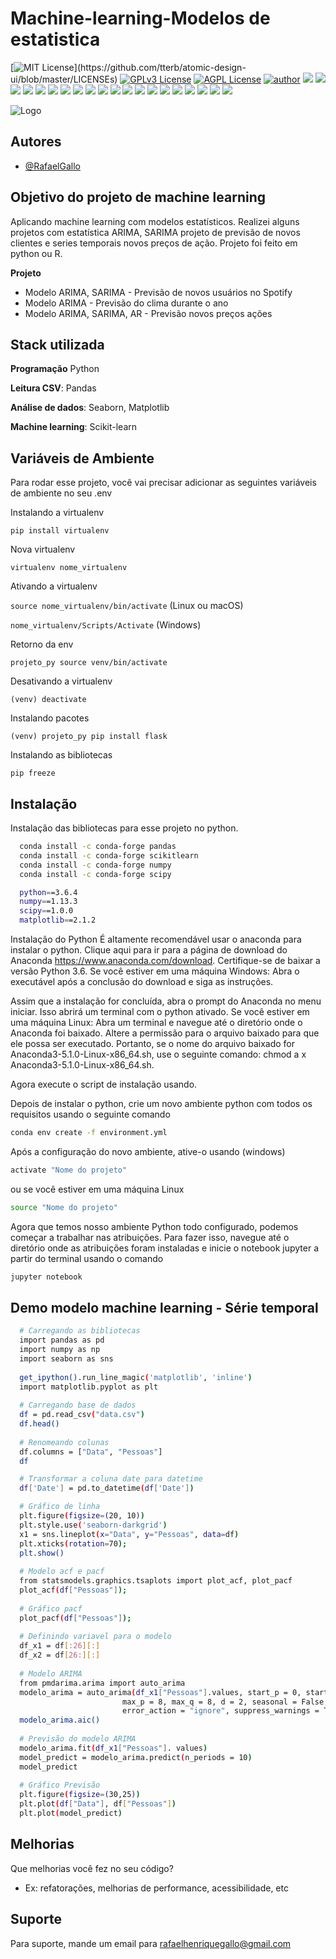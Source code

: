 # Machine-learning-Modelos de estatistica

[![MIT License](https://img.shields.io/apm/l/atomic-design-ui.svg?)](https://github.com/tterb/atomic-design-ui/blob/master/LICENSEs)
[![GPLv3 License](https://img.shields.io/badge/License-GPL%20v3-yellow.svg)](https://opensource.org/licenses/)
[![AGPL License](https://img.shields.io/badge/license-AGPL-blue.svg)](http://www.gnu.org/licenses/agpl-3.0)
[![author](https://img.shields.io/badge/author-RafaelGallo-red.svg)](https://github.com/RafaelGallo?tab=repositories) 
[![](https://img.shields.io/badge/python-3.7+-blue.svg)](https://www.python.org/downloads/release/python-374/) 
[![](https://img.shields.io/badge/R-3.6.0-red.svg)](https://www.r-project.org/)
[![](https://img.shields.io/badge/ggplot2-white.svg)](https://ggplot2.tidyverse.org/)
[![](https://img.shields.io/badge/dplyr-blue.svg)](https://dplyr.tidyverse.org/)
[![](https://img.shields.io/badge/readr-green.svg)](https://readr.tidyverse.org/)
[![](https://img.shields.io/badge/ggvis-black.svg)](https://ggvis.tidyverse.org/)
[![](https://img.shields.io/badge/Shiny-red.svg)](https://shiny.tidyverse.org/)
[![](https://img.shields.io/badge/plotly-green.svg)](https://plotly.com/)
[![](https://img.shields.io/badge/XGBoost-red.svg)](https://xgboost.readthedocs.io/en/stable/#)
[![](https://img.shields.io/badge/Tensorflow-orange.svg)](https://powerbi.microsoft.com/pt-br/)
[![](https://img.shields.io/badge/Keras-red.svg)](https://powerbi.microsoft.com/pt-br/)
[![](https://img.shields.io/badge/CUDA-gree.svg)](https://powerbi.microsoft.com/pt-br/)
[![](https://img.shields.io/badge/Caret-orange.svg)](https://caret.tidyverse.org/)
[![](https://img.shields.io/badge/Pandas-blue.svg)](https://pandas.pydata.org/) 
[![](https://img.shields.io/badge/Matplotlib-blue.svg)](https://matplotlib.org/)
[![](https://img.shields.io/badge/Seaborn-green.svg)](https://seaborn.pydata.org/)
[![](https://img.shields.io/badge/Matplotlib-orange.svg)](https://scikit-learn.org/stable/) 
[![](https://img.shields.io/badge/Scikit_Learn-green.svg)](https://scikit-learn.org/stable/)
[![](https://img.shields.io/badge/Numpy-white.svg)](https://numpy.org/)
[![](https://img.shields.io/badge/PowerBI-red.svg)](https://powerbi.microsoft.com/pt-br/)

![Logo](https://as2.ftcdn.net/v2/jpg/03/36/74/61/1000_F_336746173_cmSJMBmWlVPYuYnG2f8e7OwqzebUP8qs.jpg)


## Autores

- [@RafaelGallo](https://www.github.com/rafaelgallo)


## Objetivo do projeto de machine learning

Aplicando machine learning com modelos estatísticos. Realizei alguns projetos com estatística ARIMA, SARIMA projeto de previsão de novos clientes e series temporais novos preços de ação. Projeto foi feito em python ou R. 

**Projeto**
- Modelo ARIMA, SARIMA - Previsão de novos usuários no Spotify
- Modelo ARIMA - Previsão do clima durante o ano
- Modelo ARIMA, SARIMA, AR - Previsão novos preços ações

## Stack utilizada

**Programação** Python

**Leitura CSV**: Pandas

**Análise de dados**: Seaborn, Matplotlib

**Machine learning**: Scikit-learn





## Variáveis de Ambiente

Para rodar esse projeto, você vai precisar adicionar as seguintes variáveis de ambiente no seu .env

Instalando a virtualenv

`pip install virtualenv`

Nova virtualenv

`virtualenv nome_virtualenv`

Ativando a virtualenv

`source nome_virtualenv/bin/activate` (Linux ou macOS)

`nome_virtualenv/Scripts/Activate` (Windows)

Retorno da env

`projeto_py source venv/bin/activate` 

Desativando a virtualenv

`(venv) deactivate` 

Instalando pacotes

`(venv) projeto_py pip install flask`

Instalando as bibliotecas

`pip freeze`


## Instalação

Instalação das bibliotecas para esse projeto no python.

```bash
  conda install -c conda-forge pandas 
  conda install -c conda-forge scikitlearn
  conda install -c conda-forge numpy
  conda install -c conda-forge scipy

  python==3.6.4
  numpy==1.13.3
  scipy==1.0.0
  matplotlib==2.1.2
```
Instalação do Python É altamente recomendável usar o anaconda para instalar o python. Clique aqui para ir para a página de download do Anaconda https://www.anaconda.com/download. Certifique-se de baixar a versão Python 3.6. Se você estiver em uma máquina Windows: Abra o executável após a conclusão do download e siga as instruções. 

Assim que a instalação for concluída, abra o prompt do Anaconda no menu iniciar. Isso abrirá um terminal com o python ativado. Se você estiver em uma máquina Linux: Abra um terminal e navegue até o diretório onde o Anaconda foi baixado. 
Altere a permissão para o arquivo baixado para que ele possa ser executado. Portanto, se o nome do arquivo baixado for Anaconda3-5.1.0-Linux-x86_64.sh, use o seguinte comando: chmod a x Anaconda3-5.1.0-Linux-x86_64.sh.

Agora execute o script de instalação usando.


Depois de instalar o python, crie um novo ambiente python com todos os requisitos usando o seguinte comando

```bash
conda env create -f environment.yml
```
Após a configuração do novo ambiente, ative-o usando (windows)
```bash
activate "Nome do projeto"
```
ou se você estiver em uma máquina Linux
```bash
source "Nome do projeto" 
```
Agora que temos nosso ambiente Python todo configurado, podemos começar a trabalhar nas atribuições. Para fazer isso, navegue até o diretório onde as atribuições foram instaladas e inicie o notebook jupyter a partir do terminal usando o comando
```bash
jupyter notebook
```
    
## Demo modelo machine learning - Série temporal

```bash
  # Carregando as bibliotecas 
  import pandas as pd
  import numpy as np
  import seaborn as sns
  
  get_ipython().run_line_magic('matplotlib', 'inline')
  import matplotlib.pyplot as plt
  
  # Carregando base de dados
  df = pd.read_csv("data.csv")
  df.head()
  
  # Renomeando colunas
  df.columns = ["Data", "Pessoas"]
  df

  # Transformar a coluna date para datetime
  df['Date'] = pd.to_datetime(df['Date'])

  # Gráfico de linha
  plt.figure(figsize=(20, 10))
  plt.style.use('seaborn-darkgrid')
  x1 = sns.lineplot(x="Data", y="Pessoas", data=df)
  plt.xticks(rotation=70);
  plt.show()
  
  # Modelo acf e pacf
  from statsmodels.graphics.tsaplots import plot_acf, plot_pacf
  plot_acf(df["Pessoas"]);
  
  # Gráfico pacf
  plot_pacf(df["Pessoas"]);
  
  # Definindo variavel para o modelo
  df_x1 = df[:26][:]
  df_x2 = df[26:][:]
  
  # Modelo ARIMA
  from pmdarima.arima import auto_arima
  modelo_arima = auto_arima(df_x1["Pessoas"].values, start_p = 0, start_q = 0,
                         max_p = 8, max_q = 8, d = 2, seasonal = False, trace = True,
                         error_action = "ignore", suppress_warnings = True, stepwise = False)
  modelo_arima.aic()
  
  # Previsão do modelo ARIMA
  modelo_arima.fit(df_x1["Pessoas"]. values)
  model_predict = modelo_arima.predict(n_periods = 10)
  model_predict
  
  # Gráfico Previsão
  plt.figure(figsize=(30,25))
  plt.plot(df["Data"], df["Pessoas"])
  plt.plot(model_predict)

```


## Melhorias

Que melhorias você fez no seu código? 
- Ex: refatorações, melhorias de performance, acessibilidade, etc


## Suporte

Para suporte, mande um email para rafaelhenriquegallo@gmail.com

